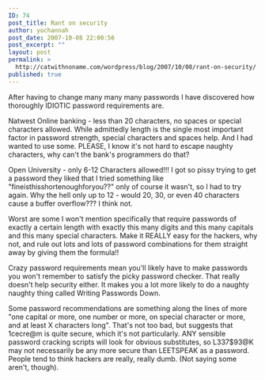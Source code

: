 ```yaml
---
ID: 74
post_title: Rant on security
author: yochannah
post_date: 2007-10-08 22:00:56
post_excerpt: ""
layout: post
permalink: >
  http://catwithnoname.com/wordpress/blog/2007/10/08/rant-on-security/
published: true
---
```

After having to change many many many passwords I have discovered how thoroughly IDIOTIC password requirements are. 

Natwest Online banking - less than 20 characters, no spaces or special characters allowed. While admittedly length is the single most important factor in password strength, special characters and spaces help. And I had wanted to use some. PLEASE, I know it's not hard to escape naughty characters, why can't the bank's programmers do that?

Open University - only 6-12 Characters allowed!!! I got so pissy trying to get a password they liked that I tried something like "fineisthisshortenoughforyou??" only of course it wasn't, so I had to try again. Why the hell only up to 12 - would 20, 30, or even 40 characters cause a buffer overflow??? I think not. 

Worst are some I won't mention specifically that require passwords of exactly a certain length with exactly this many digits and this many capitals and this many special characters. Make it REALLY easy for the hackers, why not, and rule out lots and lots of password combinations for them straight away by giving them the formula!!

Crazy password requirements mean you'll likely have to make passwords you won't remember to satisfy the picky password checker. That really doesn't help security either. It makes you a lot more likely to do a naughty naughty thing called Writing Passwords Down. 

Some password recommendations are something along the lines of more "one capital or more, one number or more, on special character or more, and at least X characters long". That's not too bad, but suggests that 1cecre@m is quite secure, which it's not particularly. ANY sensible password cracking scripts will look for obvious substitutes, so L337$93@K may not necessarily be any more secure than LEETSPEAK as a password. People tend to think hackers are really, really dumb. (Not saying some aren't, though).